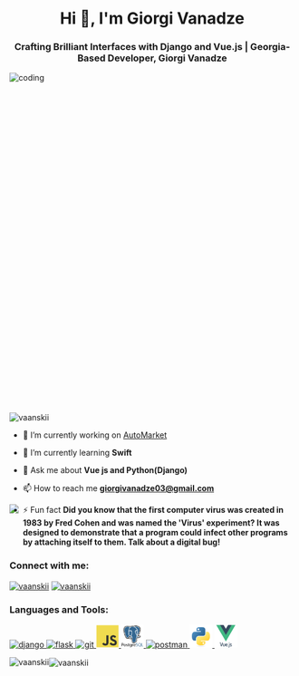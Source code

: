 <h1 align="center">Hi 👋, I'm Giorgi Vanadze</h1>
<h3 align="center">Crafting Brilliant Interfaces with Django and Vue.js | Georgia-Based Developer, Giorgi Vanadze</h3>


<img align="right" width="1000" height="600" alt="coding" src="https://i.pinimg.com/originals/e4/26/70/e426702edf874b181aced1e2fa5c6cde.gif" >


<p align="left"> <img src="https://komarev.com/ghpvc/?username=vaanskii&label=Profile%20views&color=0e75b6&style=flat" alt="vaanskii" /> </p>

- 🔭 I’m currently working on [AutoMarket](https://github.com/vaanskii/AutoMarket)

- 🌱 I’m currently learning **Swift**

- 💬 Ask me about **Vue js and Python(Django)**

- 📫 How to reach me **giorgivanadze03@gmail.com**

<img align="left" src="https://camo.githubusercontent.com/fc48ba7c946216341ebfef72fb837223733b594018b294e1157b794f8e94c69d/68747470733a2f2f692e696d6775722e636f6d2f4f66384d6a506a2e676966" >

- ⚡ Fun fact **Did you know that the first computer virus was created in 1983 by Fred Cohen and was named the 'Virus' experiment? It was designed to demonstrate that a program could infect other programs by attaching itself to them. Talk about a digital bug!**

<h3 align="left">Connect with me:</h3>
<p align="left">
<a href="https://linkedin.com/in/vaanskii" target="blank"><img align="center" src="https://raw.githubusercontent.com/rahuldkjain/github-profile-readme-generator/master/src/images/icons/Social/linked-in-alt.svg" alt="vaanskii" height="30" width="40" /></a>
<a href="https://instagram.com/vaanskii" target="blank"><img align="center" src="https://raw.githubusercontent.com/rahuldkjain/github-profile-readme-generator/master/src/images/icons/Social/instagram.svg" alt="vaanskii" height="30" width="40" /></a>
</p>

<h3 align="left">Languages and Tools:</h3>
<p align="left"> <a href="https://www.djangoproject.com/" target="_blank" rel="noreferrer"> <img src="https://cdn.worldvectorlogo.com/logos/django.svg" alt="django" width="40" height="40"/> </a> <a href="https://flask.palletsprojects.com/" target="_blank" rel="noreferrer"> <img src="https://www.vectorlogo.zone/logos/pocoo_flask/pocoo_flask-icon.svg" alt="flask" width="40" height="40"/> </a> <a href="https://git-scm.com/" target="_blank" rel="noreferrer"> <img src="https://www.vectorlogo.zone/logos/git-scm/git-scm-icon.svg" alt="git" width="40" height="40"/> </a> <a href="https://developer.mozilla.org/en-US/docs/Web/JavaScript" target="_blank" rel="noreferrer"> <img src="https://raw.githubusercontent.com/devicons/devicon/master/icons/javascript/javascript-original.svg" alt="javascript" width="40" height="40"/> </a> <a href="https://www.postgresql.org" target="_blank" rel="noreferrer"> <img src="https://raw.githubusercontent.com/devicons/devicon/master/icons/postgresql/postgresql-original-wordmark.svg" alt="postgresql" width="40" height="40"/> </a> <a href="https://postman.com" target="_blank" rel="noreferrer"> <img src="https://www.vectorlogo.zone/logos/getpostman/getpostman-icon.svg" alt="postman" width="40" height="40"/> </a> <a href="https://www.python.org" target="_blank" rel="noreferrer"> <img src="https://raw.githubusercontent.com/devicons/devicon/master/icons/python/python-original.svg" alt="python" width="40" height="40"/> </a> <a href="https://vuejs.org/" target="_blank" rel="noreferrer"> <img src="https://raw.githubusercontent.com/devicons/devicon/master/icons/vuejs/vuejs-original-wordmark.svg" alt="vuejs" width="40" height="40"/> </a> </p>

<p><img align="left" height="195" src="https://github-readme-stats.vercel.app/api/top-langs?username=vaanskii&show_icons=true&locale=en&layout=compact" alt="vaanskii" /></p>

<p><img align="center" src="https://github-readme-streak-stats.herokuapp.com/?user=vaanskii&" alt="vaanskii" /></p>
